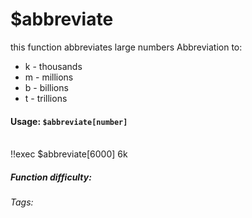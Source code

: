 # $abbreviate

this function abbreviates large numbers
Abbreviation to:
* k - thousands
* m - millions
* b - billions
* t - trillions

#### Usage: `$abbreviate[number]`
<br/>
<discord-messages>
	<discord-message :bot="false" role-color="#ffcc9a" author="Member">
		!!exec $abbreviate[6000]
	</discord-message>
	<discord-message :bot="true" role-color="#0099ff" author="Custom Command" avatar="https://media.discordapp.net/avatars/725721249652670555/781224f90c3b841ba5b40678e032f74a.webp">
		6k
	</discord-message>
</discord-messages>

##### Function difficulty: <Badge type="tip" text="Easy" vertical="middle" /> 
###### Tags: <Badge type="tip" text="round" vertical="middle" /> <Badge type="tip" text="set" vertical="middle" /> <Badge type="tip" text="decimals" vertical="middle" /> <Badge type="tip" text="abbreviate" vertical="middle" />
